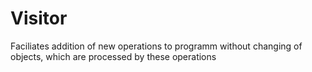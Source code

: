 # Visitor

Faciliates addition of new operations to programm without changing of objects,
which are processed by these operations 